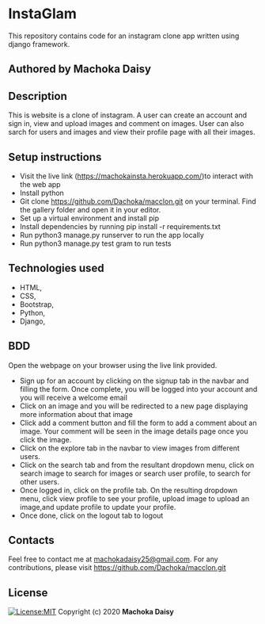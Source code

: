# InstaGlam
This repository contains code for an instagram clone app written using django framework.
## Authored by Machoka Daisy
## Description
This is  website is a clone of instagram. A user can create an account and sign in, view and upload images and comment on images. User can also sarch for users and images and view their profile page with all their images.
## Setup instructions
* Visit the live link (https://machokainsta.herokuapp.com/)to interact with the web app
* Install python
* Git clone https://github.com/Dachoka/macclon.git on your terminal. Find the gallery folder and open it in your editor.
* Set up a virtual environment and install pip
* Install dependencies by running pip install -r requirements.txt
* Run python3 manage.py runserver to run the app locally
* Run python3 manage.py test gram to run tests
## Technologies used
* HTML,
* CSS,
* Bootstrap,
* Python,
* Django,

## BDD
Open the webpage on your browser using the live link provided. 
* Sign up for an account by clicking on the signup tab in the navbar and filling the form. Once complete, you will be logged into your account and you will receive a welcome email
* Click on an image and you will be redirected to a new page displaying more information about that image
* Click add a comment button and fill the form to add a comment about an image. Your comment will be seen in the image details page once you click the image.
* Click on the explore tab in the navbar to view images from different users.
* Click on the search tab and from the resultant dropdown menu, click on search image to search for images or search user profile, to search for other users.
* Once logged in, click on the profile tab. On the resulting dropdown menu, click view profile to see your profile, upload image to upload an image,and update profile to update your profile.
* Once done, click on the logout tab to logout
## Contacts
Feel free to contact me at machokadaisy25@gmail.com. For any contributions, please visit https://github.com/Dachoka/macclon.git
## License
[![License:MIT](https://img.shields.io/badge/License-MIT-yellow.svg)](https://opensource.org/licenses/MIT)
Copyright (c) 2020 **Machoka Daisy**